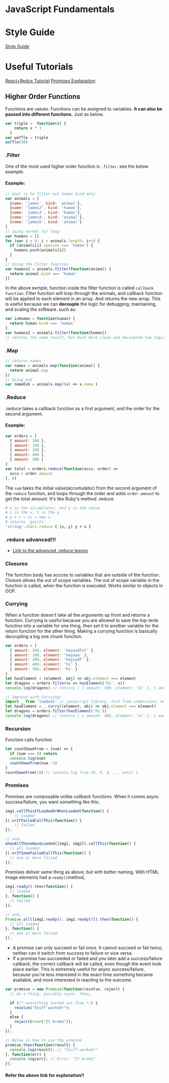 # JavaScript Fundamentals

# Style Guide
[Style Guide](https://github.com/feross/standard/blob/master/RULES.md#automatic-semicolon-insertion-asi)

# Useful Tutorials
[React+Redux Tutorial](https://reactjs.co/#basic-preface)
[Promises Explanation](http://www.datchley.name/es6-promises/) 

## Higher Order Functions

Functions are values. Functions can be assigned to variables. 
**It can also be passed into different functions.** Just as below.

```javascript
var triple =  function(x) {
    return x * 3
  }
var waffle = triple
waffle(30)
```

### .Filter
One of the most used higher order function is `.filter`. see the below example.

#### Example: 
```javascript
// Goal is to filter out human kind only
var animals = [ 
  {name: 'james', kind: 'animal'},
  {name: 'james2', kind: 'human'},
  {name: 'james3', kind: 'human'},
  {name: 'james4', kind: 'animal'},
  {name: 'james5', kind: 'animal'}
]
// using normal for loop
var humans = []
for (var i = 0; i < animals.length; i++) {
  if (animals[i].species === 'human') {
    humans.push(animals[i])
  }
}
// Using the filter function
var humans2 = animals.filter(function(animal) {
  return animal.kind === 'human'
})
```
In the above exmple, function insde the filter function is called `callback function`. Filter function will loop through the animals, and callback function will be applied to each element in an array. And returns the new array.
This is useful because we can **decouple** the logic for debugging, maintaining, and scaling the software. such as:
```javascript
var isHuman = function(human) {
  return human.kind === 'human'
}
var humans2 = animals.filter(function(human))
// returns the same result, but much more clean and decoupled two logics
```

### .Map
```javascript
// returns names
var names = animals.map(function(animal) {
  return animal.map
})
// Using es6
var nameEs6 = animals.map((x) => x.name )
```

### .Reduce
.reduce takes a callback function as a first argument, and the order for the second argument.
#### Example:
```javascript
var orders = [
  { amount: 300 },
  { amount: 100 },
  { amount: 200 },
  { amount: 400 },
  { amount: 500 }
]
var total = orders.reduce(function(accu, order) => 
  accu + order.amount
}, 0)
```
The `sum` takes the initial value(accumulator) from the second argument of the `reduce` function, and loops through the order and adds `order.amount` to get the total amount. It's like Ruby's method .reduce.
```ruby
# x is the accumulator, and y is the value
# s is the x, t is the y
# y + x = ts = new x
# returns 'gnirts'
'string'.chars.reduce { |x, y| y + x }
```

### .reduce advanced!!!
  * [Link to the advanced .reduce lesson](https://www.youtube.com/watch?v=1DMolJ2FrNY)

### Closures
The function body has accces to variables that are outside of the function. Closure allows the out of scope variables. The out of scope variable in the function is called, when the function is executed. Works similar to objects in OOP. 

### Currying
When a function doesn't take all the arguments up front and returns a function. Currying is useful because you are allowed to save the top-levle functino into a variable for one thing, then set it to another variable for the return function for the other thing. Making a currying function is basically decoupling a big one chunk funciton. 

```javascript
var orders = [
  { amount: 300, element: 'heyasdfaf' },
  { amount: 100, element: 'heyaaa' },
  { amount: 200, element: 'heysadf' },
  { amount: 400, element: 'hi' },
  { amount: 500, element: 'hi' }
]
let hasElement = (element, obj) => obj.element === element
let dragons = orders.filter(x => hasElement('hi', x))
console.log(dragons) // returns [ { amount: 400, element: 'hi' }, { amount: 500, element: 'hi' } ]

// Improve with Currying!
import _ from 'loadash' // javascript library, fork from underscore, but better
let hasElement = _.curry((element, obj) => obj.element === element)
let dragons = orders.filter(hasElement('hi'))
console.log(dragons) // returns [ { amount: 400, element: 'hi' }, { amount: 500, element: 'hi' } ]
```

### Recursion
Function calls function
```javascript
let countDownFrom = (num) => {
  if (num === 0) return
  console.log(num)
  countDownFrom(num -1) 
}
countDownFrom(10) // console.log from 10, 9, 8, ... until 1
```

### Promises
Promises are composable unlike callback functions. When it comes async success/failure, you want something like this. 
```javascript
img1.callThisIfLoadedOrWhenLoaded(function() {
    // loaded
}).orIfFailedCallThis(function() {
    // failed
});

// and…
whenAllTheseHaveLoaded([img1, img2]).callThis(function() {
  // all loaded
}).orIfSomeFailedCallThis(function() {
  // one or more failed
});
```
Promises deliver same thing as above, but with better naming. With HTML image elements had a `ready()`method, 
```javascript
img1.ready().then(function() {
  // loaded
}, function() {
  // failed
});

// and…
Promise.all([img1.ready(), img2.ready()]).then(function() {
  // all loaded
}, function() {
  // one or more failed
});

```
  * A promise can only succeed or fail once. It cannot succeed or fail twice, neither can it switch from success to failure or vice versa.
  * If a promise has succeeded or failed and you later add a success/failure callback, the correct callback will be called, even though the event took place earlier.
This is extremely useful for async success/failure, because you're less interested in the exact time something became available, and more interested in reacting to the outcome.
```javascript
var promise = new Promise(function(resolve, reject) {
  // do a thing, possibly async, then…

  if (/* everything turned out fine */) {
    resolve("Stuff worked!");
  }
  else {
    reject(Error("It broke"));
  }
});

// Below is how to use the promise
promise.then(function(result) {
  console.log(result); // "Stuff worked!"
}, function(err) {
  console.log(err); // Error: "It broke"
});
```
#### Refer the above link for explanation!!


